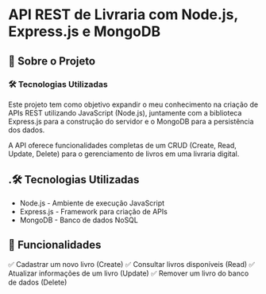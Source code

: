 <h1>API REST de Livraria com Node.js, Express.js e MongoDB</h1>
<h2>📌 Sobre o Projeto</h2>
<h3>🛠 Tecnologias Utilizadas</h3>

<p>Este projeto tem como objetivo expandir o meu conhecimento na criação de APIs REST utilizando JavaScript (Node.js), 
  juntamente com a biblioteca Express.js para a construção do servidor e o MongoDB para a persistência dos dados.

A API oferece funcionalidades completas de um CRUD (Create, Read, Update, Delete) para o gerenciamento de livros em uma livraria digital.</p>

<h2>.🛠 Tecnologias Utilizadas</h2>

<ul>
  <li>Node.js - Ambiente de execução JavaScript</li>
  <li>Express.js - Framework para criação de APIs</li>
  <li>MongoDB - Banco de dados NoSQL</li>
</ul>

<h2>🚀 Funcionalidades</h2>

<p>✅ Cadastrar um novo livro (Create)
✅ Consultar livros disponíveis (Read)
✅ Atualizar informações de um livro (Update)
✅ Remover um livro do banco de dados (Delete)</p>
